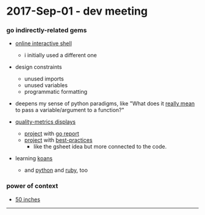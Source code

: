 2017-Sep-01 - dev meeting
=========================


### go indirectly-related gems

- [online interactive shell](https://play.golang.org)
    - i initially used a different one

- design constraints
    - unused imports
    - unused variables
    - programmatic formatting

- deepens my sense of python paradigms, like "What does it [really mean](https://jeffknupp.com/blog/2012/11/13/is-python-callbyvalue-or-callbyreference-neither/) to pass a variable/argument to a function?"

- [quality-metrics displays](https://github.com/trending/go)
    - [project](https://github.com/json-iterator/go/blob/master/README.md) with [go report](https://goreportcard.com/report/github.com/json-iterator/go)
    - [project](https://github.com/syncthing/syncthing/blob/master/README.md) with [best-practices](https://bestpractices.coreinfrastructure.org/projects/88)
        - like the gsheet idea but more connected to the code.

- learning [koans](https://github.com/cdarwin/go-koans)
    - and [python](https://github.com/gregmalcolm/python_koans/tree/master/python3/koans) and [ruby](http://rubykoans.com), too


### power of context

- [50 inches](https://www.nytimes.com/interactive/2017/08/29/upshot/100000005393332.mobile.html)

---
